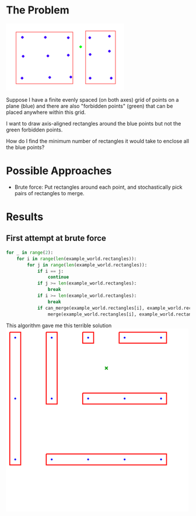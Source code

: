 # The Problem

![img.png](img.png)

Suppose I have a finite evenly spaced (on both axes) grid of points on a plane (blue) and there are also "forbidden points" (green) that can be placed anywhere within this grid.

I want to draw axis-aligned rectangles around the blue points but not the green forbidden points.

How do I find the minimum number of rectangles it would take to enclose all the blue points?

# Possible Approaches
* Brute force: Put rectangles around each point, and stochastically pick pairs of rectangles to merge.

# Results
## First attempt at brute force
```python
for _ in range(2):
    for i in range(len(example_world.rectangles)):
        for j in range(len(example_world.rectangles)):
            if i == j:
                continue
            if j >= len(example_world.rectangles):
                break
            if i >= len(example_world.rectangles):
                break
            if can_merge(example_world.rectangles[i], example_world.rectangles[j], example_world):
                merge(example_world.rectangles[i], example_world.rectangles[j], example_world)
```
This algorithm gave me this terrible solution ![img_1.png](img_1.png)